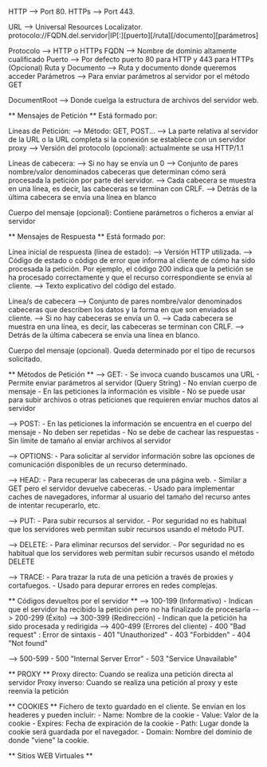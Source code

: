 HTTP --> Port 80.
HTTPs --> Port 443.

URL --> Universal Resources Localizator.
protocolo://FQDN.del.servidor|IP[:][puerto][/ruta][/documento][parámetros]

Protocolo --> HTTP o HTTPs
FQDN --> Nombre de dominio altamente cualificado
Puerto --> Por defecto puerto 80 para HTTP y 443 para HTTPs (Opcional)
Ruta y Documento --> Ruta y documento donde queremos acceder
Parámetros --> Para enviar parámetros al servidor por el método GET

DocumentRoot --> Donde cuelga la estructura de archivos del servidor web.

** Mensajes de Petición **
Está formado por:

Líneas de Petición:
--> Método: GET, POST...
--> La parte relativa al servidor de la URL o la URL completa si la conexión se establece
con un servidor proxy
--> Versión del protocolo (opcional): actualmente se usa HTTP/1.1

Líneas de cabecera:
--> Si no hay se envía un 0
--> Conjunto de pares nombre/valor denominados cabeceras que determinan cómo será
procesada la petición por parte del servidor.
--> Cada cabecera se muestra en una línea, es decir, las cabeceras se terminan con CRLF.
--> Detrás de la última cabecera se envía una línea en blanco

Cuerpo del mensaje (opcional): Contiene parámetros o ficheros a enviar al servidor

** Mensajes de Respuesta **
Está formado por:

Línea inicial de respuesta (línea de estado):
--> Versión HTTP utilizada.
--> Código de estado o código de error que informa al cliente de cómo ha sido procesada
la petición. Por ejemplo, el código 200 indica que la petición se ha procesado correctamente y que el recurso correspondiente se envía al cliente.
--> Texto explicativo del código del estado.

Línea/s de cabecera
--> Conjunto de pares nombre/valor denominados cabeceras que describen los datos y la
forma en que son enviados al cliente.
--> Si no hay cabeceras se envía un 0.
--> Cada cabecera se muestra en una línea, es decir, las cabeceras se terminan con CRLF.
--> Detrás de la última cabecera se envía una línea en blanco.

Cuerpo del mensaje (opcional). Queda determinado por el tipo de recursos solicitado.

** Métodos de Petición **
--> GET:
    - Se invoca cuando buscamos una URL
    - Permite enviar parámetros al servidor (Query String)
    - No envían cuerpo de mensaje
    - En las peticiones la información es visible
    - No se puede usar para subir archivos o otras peticiones que requieren enviar muchos datos al servidor

--> POST:
    - En las peticiones la información se encuentra en el cuerpo del mensaje
    - No deben ser repetidas
    - No se debe de cachear las respuestas
    - Sin límite de tamaño al enviar archivos al servidor

--> OPTIONS:
    - Para solicitar al servidor información sobre las opciones de comunicación disponibles
    de un recurso determinado.

--> HEAD:
    - Para recuperar las cabeceras de una página web.
    - Similar a GET pero el servidor devuelve cabeceras.
    - Usado para implementar caches de navegadores, informar al usuario del tamaño del
    recurso antes de intentar recuperarlo, etc.


--> PUT:
    - Para subir recursos al servidor.
    - Por seguridad no es habitual que los servidores web permitan subir recursos usando
    el método PUT.

--> DELETE:
    - Para eliminar recursos del servidor.
    - Por seguridad no es habitual que los servidores web permitan subir recursos usando
    el método DELETE

--> TRACE:
    - Para trazar la ruta de una petición a través de proxies y cortafuegos.
    - Usado para depurar errores en redes complejas.

** Códigos devueltos por el servidor **
--> 100-199 (Informativo)
    - Indican que el servidor ha recibido la petición pero no ha finalizado de procesarla
--> 200-299 (Éxito)
--> 300-399 (Redirección)
    - Indican que la petición ha sido procesada y redirigida
--> 400-499 (Errores del cliente)
    - 400 "Bad request" : Error de sintaxis
    - 401 "Unauthorized"
    - 403 "Forbidden"
    - 404 "Not found"

--> 500-599
    - 500 "Internal Server Error"
    - 503 "Service Unavailable"

** PROXY **
Proxy directo: Cuando se realiza una petición directa al servidor
Proxy inverso: Cuando se realiza una petición al proxy y este reenvia la petición

** COOKIES ** 
Fichero de texto guardado en el cliente.
Se envían en los headeres y pueden incluir:
    - Name: Nombre de la cookie
    - Value: Valor de la cookie
    - Expires: Fecha de expiración de la cookie
    - Path: Lugar donde la cookie será guardada por el navegador.
    - Domain: Nombre del dominio de donde "viene" la cookie.

** Sitios WEB Virtuales **

